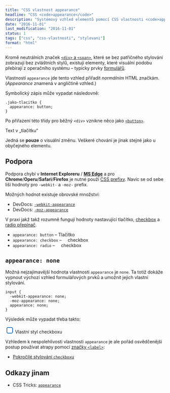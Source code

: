 ```yaml
---
title: "CSS vlastnost appearance"
headline: "CSS <code>appearance</code>"
description: "Systémový vzhled elementů pomocí CSS vlastnosti <code>appearance</code>."
date: "2016-11-01"
last_modification: "2016-11-01"
status: 1
tags: ["css", "css-vlastnosti", "stylovani"]
format: "html"
---
```


<p>Kromě neutrálních značek <a href="/div-span"><code>&lt;div></code> a <code>&lt;span></code></a>, které se bez patřičného stylování zobrazují bez zvláštních stylů, existují elementy, které visuální podobu přebírají z operačního systému – typicky prvky <a href="/formulare">formulářů</a>.</p>

<p>Vlastností <code>appearance</code> jde tento vzhled přiřadit <i>normálním</i> HTML značkám. (<i lang="en">Appearance</i> znamená v angličtině vzhled.)</p>

<p>Symbolický zápis může vypadat následovně:</p>

<pre><code>.jako-tlacitko {
  appearance: button; 
}</code></pre>







<p>Po přiřazení této třídy pro běžný <code>&lt;div></code> vznikne něco jako <a href="/button"><code>&lt;button></code></a>.</p>

<div class="live">
  <div style="-webkit-appearance: button; -moz-appearance: button; appearance: button">
    Text v „tlačítku“
  </div>
</div>


<p>Jedná se <b>pouze</b> o visuální změnu. Veškeré chování je jinak stejné jako u obyčejného elementu.</p>


<h2 id="podpora">Podpora</h2>

<p>Podpora chybí v <b>Internet Exploreru</b> / <a href="/microsoft-edge"><b>MS Edge</b></a> a pro <b>Chrome</b>/<b>Operu</b>/<b>Safari</b>/<b>Firefox</b> je nutné použí <a href="/css-prefixy">CSS prefixy</a>. Navíc se od sebe liší hodnoty pro <code>-webkit-</code> a <code>-moz-</code> prefix.</p>

<p>Možných hodnot existuje obrovské množství:</p>

<div class="external-content">
  <ul>
    <li>DevDocs: <a href="http://devdocs.io/css/-webkit-appearance"><code>-webkit-appearance</code></a></li>
    <li>DevDocs: <a href="http://devdocs.io/css/-moz-appearance"><code>-moz-appearance</code></a></li>
  </ul>
</div>

<p>V praxi jakž takž rozumně fungují hodnoty nastavující tlačítko, <a href="/input#type-checkbox">checkbox</a> a <a href="/input#type-radio">radio přepínač</a>.</p>

<ul>
  <li><code>appearance: button</code> – <span style="-webkit-appearance: button; -moz-appearance: button">Tlačítko</span></li>
  <li><code>appearance: checkbox</code> – <span style="-webkit-appearance: checkbox; -moz-appearance: checkbox">&nbsp;&nbsp;&nbsp;</span> checkbox</li>
  <li><code>appearance: radio</code> – <span style="-webkit-appearance: radio; -moz-appearance: radio">&nbsp;&nbsp;&nbsp;</span> checkbox</li>
</ul>


<h2 id="none"><code>appearance: none</code></h2>

<p>Možná nejzajímavější hodnota vlastnosti <code>appearance</code> je <code>none</code>. Ta totiž dokáže vypnout výchozí vzhled formulářových prvků a umožnit jejich vlastní stylování.</p>

<pre><code>input {
  -webkit-appearance: none;
  -moz-appearance: none;
  appearance: none;
}</code></pre>

<p>Výsledek může vypadat třeba takto:</p>

<div class="live">
  <style>
    #vlastni-checkbox {
      -webkit-appearance: none;
      -moz-appearance: none; 
      width: 1.5em; 
      height: 1.5em; 
      background: #fff;
      border: 2px solid #0D6AB7;
      border-radius: 5px;
      vertical-align: bottom;
    }
    #vlastni-checkbox:checked {
      background: #0D6AB7;
    }
  </style>
  <input type="checkbox" id="vlastni-checkbox">
  <label for="vlastni-checkbox">Vlastní styl checkboxu</label>
</div>

<p>Vzhledem k nespolehlivosti vlastnosti <code>appearance</code> je ale pořád osvědčenější postup používat atrapy pomocí <a href="/label-for">značky <code>&lt;label></code></a>:</p>

<div class="internal-content">
  <ul>
    <li><a href="/stylovani-checked">Pokročilé stylování <code>checkbox</code>u</a></li>
  </ul>
</div>


<h2 id="odkazy">Odkazy jinam</h2>

<ul>
  <li>CSS Tricks: <a href="https://css-tricks.com/almanac/properties/a/appearance/"><code>appearance</code></a></li>
</ul>